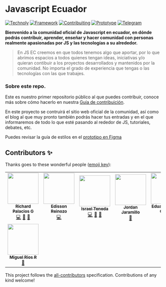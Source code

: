 # Javascript Ecuador

[![Technoly](https://img.shields.io/badge/Main%20Tech-Gatsby-blueviolet)](https://www.gatsbyjs.com/) [![Framework](https://img.shields.io/badge/Framework-React%20JS-blue)](https://es.reactjs.org/) [![Contribuiting](https://img.shields.io/badge/How%20to-Contribute-yellow)](https://github.com/javascriptecuador/web/blob/master/CONTRIBUTING.md)  [![Prototype](https://img.shields.io/badge/Prototype-Figma-orange)](https://github.com/javascriptecuador/web/blob/master/CONTRIBUTING.md) 
[![Telegram](https://img.shields.io/badge/Channel-Telegram-informational)](https://t.me/javascriptecuador)


**Bienvenido a la comunidad oficial de Javascript en ecuador, en dónde podrás contribuir, aprender, enseñar y hacer comunidad con personas realmente apasionadas por JS y las tecnologías a su alrededor.**

> En JS EC creemos en que todos tenemos algo que aportar, por lo que abrimos espacios a todos quienes tengan ideas,  iniciativas y/o quieran contibuir a los proyectos desarrollados y mantenidos por la comunidad. No importa el grado de experiencia que tengas o las tecnologías con las que trabajes.

### Sobre este repo.
Este es nuestro primer repositorio público al que puedes contribuir, conoce más sobre cómo hacerlo en nuestra [Guía de contribuición](https://github.com/javascriptecuador/web/blob/master/CONTRIBUTING.md).

En este proyecto se contruirá el sitio web oficial de la comunidad, así como el blog al que muy pronto también podrás hacer tus entradas y en el que informaremos de todo lo que esté pasando al rededor de JS, tutoriales, debates, etc.

Puedes revisar la guía de estilos en el [prototipo en Figma](https://www.figma.com/file/w2VP8mKwNivTOGqsdvGMVe/Prototipo-Web-Ecuador.js?node-id=0%3A1)
## Contributors ✨

Thanks goes to these wonderful people ([emoji key](https://allcontributors.org/docs/en/emoji-key)):

<!-- ALL-CONTRIBUTORS-LIST:START - Do not remove or modify this section -->
<!-- prettier-ignore-start -->
<!-- markdownlint-disable -->
<table>
  <tr>
    <td align="center"><a href="https://richardpalaciosg.dev/"><img src="https://avatars0.githubusercontent.com/u/11642622?v=4?s=100" width="100px;" alt=""/><br /><sub><b>Richard Palacios G</b></sub></a><br /><a href="https://github.com/javascriptecuador/web/commits?author=rpalaciosg" title="Code">💻</a> <a href="https://github.com/javascriptecuador/web/commits?author=rpalaciosg" title="Documentation">📖</a> <a href="#design-rpalaciosg" title="Design">🎨</a></td>
    <td align="center"><a href="http://edzzn.com/"><img src="https://avatars3.githubusercontent.com/u/14936466?v=4?s=100" width="100px;" alt=""/><br /><sub><b>Edisson Reinozo</b></sub></a><br /><a href="https://github.com/javascriptecuador/web/commits?author=edzzn" title="Code">💻</a></td>
    <td align="center"><a href="https://github.com/israteneda"><img src="https://avatars2.githubusercontent.com/u/20668624?v=4?s=100" width="100px;" alt=""/><br /><sub><b>Israel Teneda</b></sub></a><br /><a href="https://github.com/javascriptecuador/web/commits?author=israteneda" title="Code">💻</a> <a href="https://github.com/javascriptecuador/web/commits?author=israteneda" title="Documentation">📖</a> <a href="#design-israteneda" title="Design">🎨</a></td>
    <td align="center"><a href="https://github.com/jordanrjcode"><img src="https://avatars2.githubusercontent.com/u/62086742?v=4?s=100" width="100px;" alt=""/><br /><sub><b>Jordan Jaramillo</b></sub></a><br /><a href="https://github.com/javascriptecuador/web/commits?author=jordanrjcode" title="Documentation">📖</a></td>
    <td align="center"><a href="https://github.com/EduardoAyora"><img src="https://avatars1.githubusercontent.com/u/49033198?v=4?s=100" width="100px;" alt=""/><br /><sub><b>Eduardo Ayora Ochoa</b></sub></a><br /><a href="https://github.com/javascriptecuador/web/commits?author=EduardoAyora" title="Code">💻</a></td>
    <td align="center"><a href="https://www.davidpadilla.dev/"><img src="https://avatars3.githubusercontent.com/u/25573926?v=4?s=100" width="100px;" alt=""/><br /><sub><b>David Padilla</b></sub></a><br /><a href="https://github.com/javascriptecuador/web/commits?author=cesardlinx" title="Code">💻</a></td>
    <td align="center"><a href="https://github.com/FreddieAbad"><img src="https://avatars0.githubusercontent.com/u/38579765?v=4?s=100" width="100px;" alt=""/><br /><sub><b>Freddy Abad</b></sub></a><br /><a href="#design-FreddieAbad" title="Design">🎨</a></td>
  </tr>
  <tr>
    <td align="center"><a href="https://miguelriosr.com/"><img src="https://avatars3.githubusercontent.com/u/25510181?v=4?s=100" width="100px;" alt=""/><br /><sub><b>Miguel Rios R</b></sub></a><br /><a href="https://github.com/javascriptecuador/web/commits?author=miguel-rios-r" title="Documentation">📖</a></td>
  </tr>
</table>

<!-- markdownlint-restore -->
<!-- prettier-ignore-end -->

<!-- ALL-CONTRIBUTORS-LIST:END -->

This project follows the [all-contributors](https://github.com/all-contributors/all-contributors) specification. Contributions of any kind welcome!